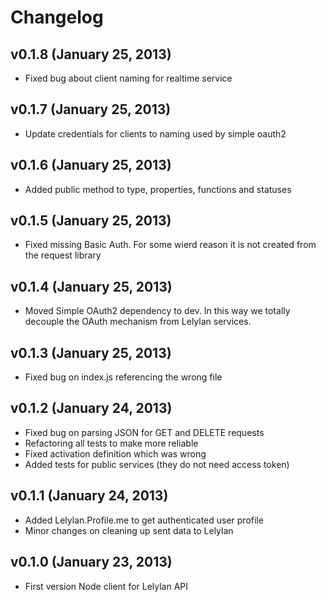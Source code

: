 # Changelog

## v0.1.8 (January 25, 2013)

* Fixed bug about client naming for realtime service

## v0.1.7 (January 25, 2013)

* Update credentials for clients to naming used by simple oauth2

## v0.1.6 (January 25, 2013)

* Added public method to type, properties, functions and statuses

## v0.1.5 (January 25, 2013)

* Fixed missing Basic Auth. For some wierd reason it is not created
from the request library

## v0.1.4 (January 25, 2013)

* Moved Simple OAuth2 dependency to dev. In this way we totally decouple
the OAuth mechanism from Lelylan services.

## v0.1.3 (January 25, 2013)

* Fixed bug on index.js referencing the wrong file

## v0.1.2 (January 24, 2013)

* Fixed bug on parsing JSON for GET and DELETE requests
* Refactoring all tests to make more reliable
* Fixed activation definition which was wrong
* Added tests for public services (they do not need access token)

## v0.1.1 (January 24, 2013)

* Added Lelylan.Profile.me to get authenticated user profile
* Minor changes on cleaning up sent data to Lelylan

## v0.1.0 (January 23, 2013)

* First version Node client for Lelylan API
